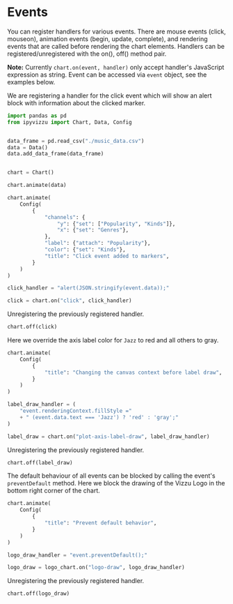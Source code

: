 # Events

You can register handlers for various events. There are mouse events (click,
mouseon), animation events (begin, update, complete), and rendering events that
are called before rendering the chart elements. Handlers can be
registered/unregistered with the on(), off() method pair.

**Note:** Currently `chart.on(event, handler)` only accept handler's JavaScript
expression as string. Event can be accessed via `event` object, see the examples
below.

We are registering a handler for the click event which will show an alert block
with information about the clicked marker.

```python
import pandas as pd
from ipyvizzu import Chart, Data, Config


data_frame = pd.read_csv("./music_data.csv")
data = Data()
data.add_data_frame(data_frame)


chart = Chart()

chart.animate(data)

chart.animate(
    Config(
        {
            "channels": {
                "y": {"set": ["Popularity", "Kinds"]},
                "x": {"set": "Genres"},
            },
            "label": {"attach": "Popularity"},
            "color": {"set": "Kinds"},
            "title": "Click event added to markers",
        }
    )
)

click_handler = "alert(JSON.stringify(event.data));"

click = chart.on("click", click_handler)
```

<div id="tutorial_01"></div>

Unregistering the previously registered handler.

```python
chart.off(click)
```

Here we override the axis label color for `Jazz` to red and all others to gray.

```python
chart.animate(
    Config(
        {
            "title": "Changing the canvas context before label draw",
        }
    )
)

label_draw_handler = (
    "event.renderingContext.fillStyle ="
    + " (event.data.text === 'Jazz') ? 'red' : 'gray';"
)

label_draw = chart.on("plot-axis-label-draw", label_draw_handler)
```

<div id="tutorial_02"></div>

Unregistering the previously registered handler.

```python
chart.off(label_draw)
```

The default behaviour of all events can be blocked by calling the event's
`preventDefault` method. Here we block the drawing of the Vizzu Logo in the
bottom right corner of the chart.

```python
chart.animate(
    Config(
        {
            "title": "Prevent default behavior",
        }
    )
)

logo_draw_handler = "event.preventDefault();"

logo_draw = logo_chart.on("logo-draw", logo_draw_handler)
```

<div id="tutorial_03"></div>

Unregistering the previously registered handler.

```python
chart.off(logo_draw)
```

<script src="./events.js"></script>
